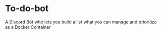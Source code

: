 # To-do-bot
A Discord Bot who lets you build a list what you can manage and prioritize as a Docker Container
